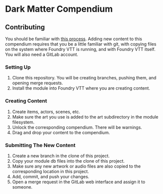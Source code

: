 # Dark Matter Compendium

## Contributing

You should be familiar with
[this process](https://foundryvtt.com/article/compendium/). Adding new content
to this compendium requires that you be a little familiar with git, with
copying files on the system where Foundry VTT is running, and with Foundry VTT
itself. You will also need a GitLab account.

### Setting Up
1. Clone this repository. You will be creating branches, pushing them, and
  opening merge requests.
2. Install the module into Foundry VTT where you are creating content.

### Creating Content
1. Create items, actors, scenes, etc.
2. Make sure the art you use is added to the art subdirectory in the module
  filesystem.
3. Unlock the corresponding compendium. There will be warnings.
4. Drag and drop your content to the compendium.

### Submitting The New Content
1. Create a new branch in the clone of this project.
2. Copy your module db files into the clone of this project.
3. Make sure any new artwork or audio files are also copied to the
  corresponding location in this project.
4. Add, commit, and push your changes.
5. Open a merge request in the GitLab web interface and assign it to someone.
